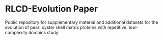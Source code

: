# RLCD-Evolution Paper
Public repository for supplementary material and additional datasets for the evolution of pearl oyster shell matrix proteins with repetitive, low-complexity domains study
